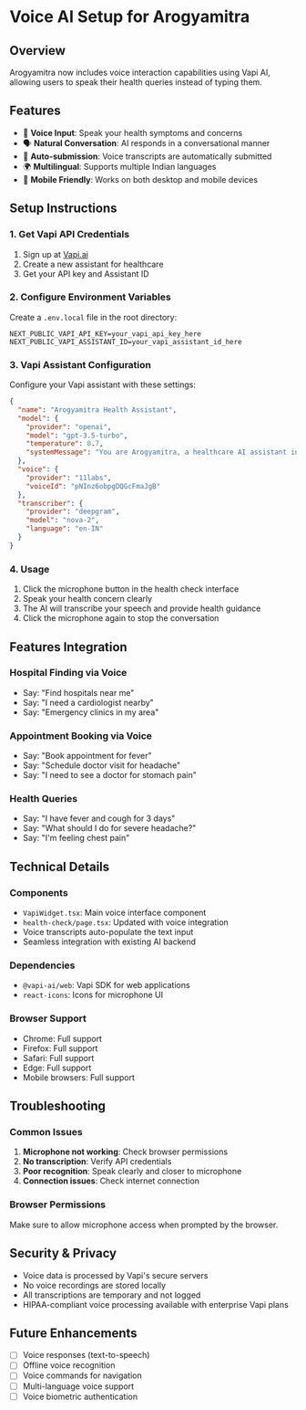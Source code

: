 # Voice AI Setup for Arogyamitra

## Overview
Arogyamitra now includes voice interaction capabilities using Vapi AI, allowing users to speak their health queries instead of typing them.

## Features
- 🎤 **Voice Input**: Speak your health symptoms and concerns
- 🗣️ **Natural Conversation**: AI responds in a conversational manner
- 🔄 **Auto-submission**: Voice transcripts are automatically submitted
- 🌍 **Multilingual**: Supports multiple Indian languages
- 📱 **Mobile Friendly**: Works on both desktop and mobile devices

## Setup Instructions

### 1. Get Vapi API Credentials
1. Sign up at [Vapi.ai](https://vapi.ai)
2. Create a new assistant for healthcare
3. Get your API key and Assistant ID

### 2. Configure Environment Variables
Create a `.env.local` file in the root directory:

```env
NEXT_PUBLIC_VAPI_API_KEY=your_vapi_api_key_here
NEXT_PUBLIC_VAPI_ASSISTANT_ID=your_vapi_assistant_id_here
```

### 3. Vapi Assistant Configuration
Configure your Vapi assistant with these settings:

```json
{
  "name": "Arogyamitra Health Assistant",
  "model": {
    "provider": "openai",
    "model": "gpt-3.5-turbo",
    "temperature": 0.7,
    "systemMessage": "You are Arogyamitra, a healthcare AI assistant in India. Listen to users' health concerns and provide helpful medical guidance. Keep responses concise and always recommend consulting healthcare professionals for serious issues."
  },
  "voice": {
    "provider": "11labs",
    "voiceId": "pNInz6obpgDQGcFmaJgB"
  },
  "transcriber": {
    "provider": "deepgram",
    "model": "nova-2",
    "language": "en-IN"
  }
}
```

### 4. Usage
1. Click the microphone button in the health check interface
2. Speak your health concern clearly
3. The AI will transcribe your speech and provide health guidance
4. Click the microphone again to stop the conversation

## Features Integration

### Hospital Finding via Voice
- Say: "Find hospitals near me"
- Say: "I need a cardiologist nearby"
- Say: "Emergency clinics in my area"

### Appointment Booking via Voice
- Say: "Book appointment for fever"
- Say: "Schedule doctor visit for headache"
- Say: "I need to see a doctor for stomach pain"

### Health Queries
- Say: "I have fever and cough for 3 days"
- Say: "What should I do for severe headache?"
- Say: "I'm feeling chest pain"

## Technical Details

### Components
- `VapiWidget.tsx`: Main voice interface component
- `health-check/page.tsx`: Updated with voice integration
- Voice transcripts auto-populate the text input
- Seamless integration with existing AI backend

### Dependencies
- `@vapi-ai/web`: Vapi SDK for web applications
- `react-icons`: Icons for microphone UI

### Browser Support
- Chrome: Full support
- Firefox: Full support  
- Safari: Full support
- Edge: Full support
- Mobile browsers: Full support

## Troubleshooting

### Common Issues
1. **Microphone not working**: Check browser permissions
2. **No transcription**: Verify API credentials
3. **Poor recognition**: Speak clearly and closer to microphone
4. **Connection issues**: Check internet connection

### Browser Permissions
Make sure to allow microphone access when prompted by the browser.

## Security & Privacy
- Voice data is processed by Vapi's secure servers
- No voice recordings are stored locally
- All transcriptions are temporary and not logged
- HIPAA-compliant voice processing available with enterprise Vapi plans

## Future Enhancements
- [ ] Voice responses (text-to-speech)
- [ ] Offline voice recognition
- [ ] Voice commands for navigation
- [ ] Multi-language voice support
- [ ] Voice biometric authentication
